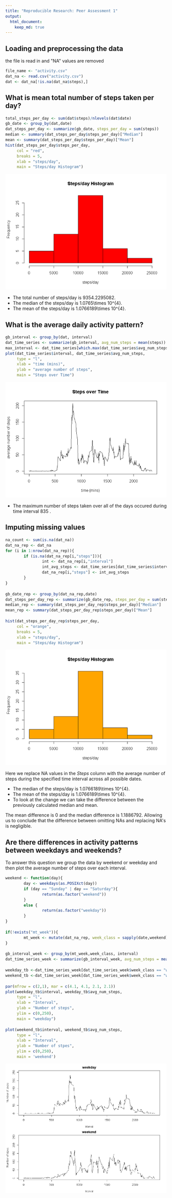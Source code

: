 ```yaml
---
title: "Reproducible Research: Peer Assessment 1"
output: 
  html_document:
    keep_md: true
---
```




## Loading and preprocessing the data
the file is read in and "NA" values are removed


```r
file_name <- "activity.csv"
dat_na <- read.csv("activity.csv")
dat <- dat_na[!is.na(dat_na$steps),]
```

## What is mean total number of steps taken per day?


```r
total_steps_per_day <- sum(dat$steps)/nlevels(dat$date)
gb_date <- group_by(dat,date)
dat_steps_per_day <- summarize(gb_date, steps_per_day = sum(steps))
median <- summary(dat_steps_per_day$steps_per_day)["Median"]
mean <- summary(dat_steps_per_day$steps_per_day)["Mean"]
hist(dat_steps_per_day$steps_per_day,
     col = "red", 
     breaks = 5, 
     xlab = "steps/day", 
     main = "Steps/day Histogram")
```

![](PA1_template_files/figure-html/fig1-1.png)<!-- -->

- The total number of steps/day is 9354.2295082.  
- The median of the steps/day is 1.0765\times 10^{4}.  
- The mean of the steps/day is 1.0766189\times 10^{4}.  

## What is the average daily activity pattern?


```r
gb_interval <- group_by(dat, interval)
dat_time_series <- summarize(gb_interval, avg_num_steps = mean(steps))
max_interval <- dat_time_series[which.max(dat_time_series$avg_num_steps),]$interval
plot(dat_time_series$interval, dat_time_series$avg_num_steps, 
     type = "l", 
     xlab = "time (mins)", 
     ylab = "average number of steps", 
     main = "Steps over Time")
```

![](PA1_template_files/figure-html/fig2-1.png)<!-- -->

- The maximum number of steps taken over all of the days occured during time interval 835 .  

## Imputing missing values

```r
na_count <- sum(is.na(dat_na))
dat_na_rep <- dat_na
for (i in 1:nrow(dat_na_rep)){
        if (is.na(dat_na_rep[i,"steps"])){
                int <- dat_na_rep[i,"interval"]
                int_avg_steps <- dat_time_series[dat_time_series$interval == int,]$avg_num_steps
                dat_na_rep[i,"steps"] <- int_avg_steps
        }
}

gb_date_rep <- group_by(dat_na_rep,date)
dat_steps_per_day_rep <- summarize(gb_date_rep, steps_per_day = sum(steps))
median_rep <- summary(dat_steps_per_day_rep$steps_per_day)["Median"]
mean_rep <- summary(dat_steps_per_day_rep$steps_per_day)["Mean"]

hist(dat_steps_per_day_rep$steps_per_day,
     col = "orange", 
     breaks = 5, 
     xlab = "steps/day", 
     main = "Steps/day Histogram")
```

![](PA1_template_files/figure-html/fig3-1.png)<!-- -->

Here we replace NA values in the _Steps_ column with the average number of steps during the specified time interval across all possible dates.  

- The median of the steps/day is 1.0766189\times 10^{4}.  
- The mean of the steps/day is 1.0766189\times 10^{4}.  
- To look at the change we can take the difference between the previously calculated median and mean.  

The mean difference is 0 and the median difference is 1.1886792. Allowing us to conclude that the difference between omitting NAs and replacing NA's is negligible.  

## Are there differences in activity patterns between weekdays and weekends?
To answer this question we group the data by weekend or weekday and then plot the average number of steps over each interval.  

```r
weekend <- function(day){
        day <- weekdays(as.POSIXct(day))
        if (day == "Sunday" | day == "Saturday"){
                return(as.factor("weekend"))
        }
        else {
                return(as.factor("weekday"))
        }
}

if(!exists("mt_week")){
        mt_week <- mutate(dat_na_rep, week_class = sapply(date,weekend))
}

gb_interval_week <- group_by(mt_week,week_class, interval)
dat_time_series_week <- summarize(gb_interval_week, avg_num_steps = mean(steps))

weekday_tb <-dat_time_series_week[dat_time_series_week$week_class == "weekday",]
weekend_tb <-dat_time_series_week[dat_time_series_week$week_class == "weekend",]

par(mfrow = c(2,1), mar = c(4.1, 4.1, 2.1, 2.1))
plot(weekday_tb$interval, weekday_tb$avg_num_steps, 
     type = "l",
     xlab = "Interval", 
     ylab = "Number of steps",
     ylim = c(0,250),
     main = "weekday")

plot(weekend_tb$interval, weekend_tb$avg_num_steps, 
     type = "l", 
     xlab = "Interval", 
     ylab = "Number of stpes",
     ylim = c(0,250),
     main = 'weekend')
```

![](PA1_template_files/figure-html/fig4-1.png)<!-- -->
